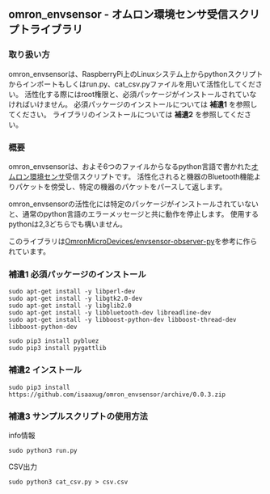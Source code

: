 ## omron_envsensor - オムロン環境センサ受信スクリプトライブラリ

### 取り扱い方

omron_envsensorは、RaspberryPi上のLinuxシステム上からpythonスクリプトからインポートもしくはrun.py、cat_csv.pyファイルを用いて活性化してください。
活性化する際にはroot権限と、必須パッケージがインストールされていなければいけません。
必須パッケージのインストールについては **補遺1** を参照してください。
ライブラリのインストールについては **補遺2** を参照してください。


### 概要

omron_envsensorは、およそ6つのファイルからなるpython言語で書かれた[オムロン環境センサ](http://www.omron.co.jp/ecb/product-info/sensor/iot-sensor/environmental-sensor)受信スクリプトです。
活性化されると機器のBluetooth機能よりパケットを傍受し、特定の機器のパケットをパースして返します。

omron_envsensorの活性化には特定のパッケージがインストールされていないと、通常のpython言語のエラーメッセージと共に動作を停止します。
使用するpythonは2,3どちらでも構いません。

このライブラリは[OmronMicroDevices/envsensor-observer-py](https://github.com/OmronMicroDevices/envsensor-observer-py)を参考に作られています。


### 補遺1 必須パッケージのインストール

``` shell
sudo apt-get install -y libperl-dev
sudo apt-get install -y libgtk2.0-dev
sudo apt-get install -y libglib2.0
sudo apt-get install -y libbluetooth-dev libreadline-dev
sudo apt-get install -y libboost-python-dev libboost-thread-dev libboost-python-dev

sudo pip3 install pybluez
sudo pip3 install pygattlib
```


### 補遺2 インストール

```shell
sudo pip3 install https://github.com/isaaxug/omron_envsensor/archive/0.0.3.zip
```

### 補遺3 サンプルスクリプトの使用方法

info情報
```shell
sudo python3 run.py
```

CSV出力
```shell
sudo python3 cat_csv.py > csv.csv
```


